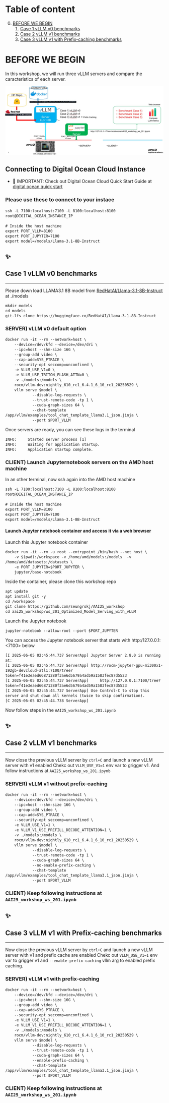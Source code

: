 # Table of content

0. [BEFORE WE BEGIN](#before-we-begin)
    1. [Case 1 vLLM v0 benchmarks](#case-1-vllm-v0-benchmarks)
    2. [Case 2 vLLM v1 benchmarks](#case-2-vllm-v1-benchmarks)
    3. [Case 3 vLLM v1 with Prefix-caching benchmarks](#case-3-vllm-v1-with-prefix-caching-benchmarks)

# BEFORE WE BEGIN

In this workshop, we will run three vLLM servers and compare the caracteristics of each server. 

![WORKSHOP_DESC](./assets/LLM_ws_201.jpg)

## Connecting to Digital Ocean Cloud Instance

 - 📌 IMPORTANT: Check out Digital Ocean Cloud Quick Start Guide at [digital ocean quick start](../Digital_Ocean_Usage/README.md)

### Please use these to connect to your instace

```
ssh -L 7100:localhost:7100 -L 8100:localhost:8100 root@DIGITAL_OCEAN_INSTANCE_IP

# Inside the host machine
export PORT_VLLM=8100
export PORT_JUPYTER=7100
export model=/models/Llama-3.1-8B-Instruct
```

## ✨ 
## Case 1 vLLM v0 benchmarks
-----------------------------

Please down load LLAMA3.1 8B model from [RedHatAI/Llama-3.1-8B-Instruct](https://huggingface.co/RedHatAI/Llama-3.1-8B-Instruct) at ./models

```
mkdir models
cd models
git-lfs clone https://huggingface.co/RedHatAI/Llama-3.1-8B-Instruct
```

### SERVER) vLLM v0 default option

```
docker run -it --rm --network=host \
    --device=/dev/kfd --device=/dev/dri \
    --ipc=host --shm-size 16G \
    --group-add video \
    --cap-add=SYS_PTRACE \
    --security-opt seccomp=unconfined \
    -e VLLM_USE_V1=0 \
    -e VLLM_USE_TRITON_FLASH_ATTN=0 \
    -v ./models:/models \
    rocm/vllm-dev:nightly_610_rc1_6.4.1_6_10_rc1_20250529 \
    vllm serve $model \
            --disable-log-requests \
            --trust-remote-code -tp 1 \
            --cuda-graph-sizes 64 \
            --chat-template /app/vllm/examples/tool_chat_template_llama3.1_json.jinja \
            --port $PORT_VLLM
```

Once servers are ready, you can see these logs in the terminal

```
INFO:     Started server process [1]
INFO:     Waiting for application startup.
INFO:     Application startup complete.
```

### CLIENT) Launch Jupyternotebook servers on the AMD host machine

In an other terminal, now ssh again into the AMD host machine 

```
ssh -L 7100:localhost:7100 -L 8100:localhost:8100 root@DIGITAL_OCEAN_INSTANCE_IP

# Inside the host machine
export PORT_VLLM=8100
export PORT_JUPYTER=7100
export model=/models/Llama-3.1-8B-Instruct
```

#### Launch Jupyter notebook container and access it via a web browser

Launch this Jupyter notebook container

```
docker run -it --rm -u root --entrypoint /bin/bash --net host \
    -v $(pwd):/workspace -v /home/amd/models:/models  -v /home/amd/datasets:/datasets \
    -e PORT_JUPYTER=$PORT_JUPYTER \
    jupyter/base-notebook

```

Inside the container, please clone this workshop repo
```
apt update
apt install git -y
cd /workspace
git clone https://github.com/seungrokj/AAI25_workshop
cd aai25_workshop/ws_201_Optimized_Model_Serving_with_vLLM
```

Launch the Jupyter notebook

```
jupyter-notebook --allow-root --port $PORT_JUPYTER
```

You can access the Jupyter notebook server that starts with http:/127.0.0.1:<7100> below

```
[I 2025-06-05 02:45:44.737 ServerApp] Jupyter Server 2.8.0 is running at:
[I 2025-06-05 02:45:44.737 ServerApp] http://rocm-jupyter-gpu-mi300x1-192gb-devcloud-atl1:7100/tree?token=f41e3eaed66871280f3ae6d5679a4ad59a1583fec87d5523
[I 2025-06-05 02:45:44.737 ServerApp]     http://127.0.0.1:7100/tree?token=f41e3eaed66871280f3ae6d5679a4ad59a1583fec87d5523
[I 2025-06-05 02:45:44.737 ServerApp] Use Control-C to stop this server and shut down all kernels (twice to skip confirmation).
[C 2025-06-05 02:45:44.738 ServerApp]
```

Now follow steps in the `AAI25_workshop_ws_201.ipynb`

## ✨ 
## Case 2 vLLM v1 benchmarks
-----------------------------

Now close the previous vLLM server by `ctrl+C` and launch a new vLLM server with v1 enabled
Chekc out `VLLM_USE_V1=1` env var to grigger v1. 
And follow instructions at `AAI25_workshop_ws_201.ipynb`

### SERVER) vLLM v1 without prefix-caching

```
docker run -it --rm --network=host \
    --device=/dev/kfd --device=/dev/dri \
    --ipc=host --shm-size 16G \
    --group-add video \
    --cap-add=SYS_PTRACE \
    --security-opt seccomp=unconfined \
    -e VLLM_USE_V1=1 \
    -e VLLM_V1_USE_PREFILL_DECODE_ATTENTION=1 \
    -v ./models:/models \
    rocm/vllm-dev:nightly_610_rc1_6.4.1_6_10_rc1_20250529 \
    vllm serve $model \
            --disable-log-requests \
            --trust-remote-code -tp 1 \
            --cuda-graph-sizes 64 \
            --no-enable-prefix-caching \
            --chat-template /app/vllm/examples/tool_chat_template_llama3.1_json.jinja \
            --port $PORT_VLLM
```

### CLIENT) Keep following instructions at `AAI25_workshop_ws_201.ipynb`

## ✨ 
## Case 3 vLLM v1 with Prefix-caching benchmarks
-----------------------------

Now close the previous vLLM server by `ctrl+C` and launch a new vLLM server with v1 and prefix cache are enabled
Chekc out `VLLM_USE_V1=1` env var to grigger v1 and `--enable-prefix-caching` vllm arg to enabled prefix caching. 

### SERVER) vLLM v1 with prefix-caching

```
docker run -it --rm --network=host \
    --device=/dev/kfd --device=/dev/dri \
    --ipc=host --shm-size 16G \
    --group-add video \
    --cap-add=SYS_PTRACE \
    --security-opt seccomp=unconfined \
    -e VLLM_USE_V1=1 \
    -e VLLM_V1_USE_PREFILL_DECODE_ATTENTION=1 \
    -v ./models:/models \
    rocm/vllm-dev:nightly_610_rc1_6.4.1_6_10_rc1_20250529 \
    vllm serve $model \
            --disable-log-requests \
            --trust-remote-code -tp 1 \
            --cuda-graph-sizes 64 \
            --enable-prefix-caching \
            --chat-template /app/vllm/examples/tool_chat_template_llama3.1_json.jinja \
            --port $PORT_VLLM
```

### CLIENT) Keep following instructions at `AAI25_workshop_ws_201.ipynb`
